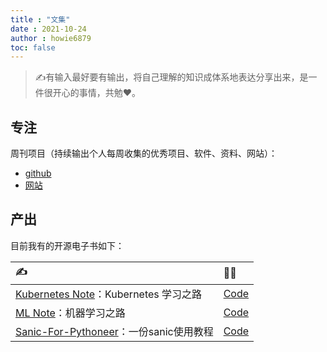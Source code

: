 ```yaml
---
title : "文集"
date : 2021-10-24
author : howie6879
toc: false
---
```


> ✍️有输入最好要有输出，将自己理解的知识成体系地表达分享出来，是一件很开心的事情，共勉❤️。

## 专注

周刊项目（持续输出个人每周收集的优秀项目、软件、资料、网站）：
- [github](https://github.com/howie6879/weekly/)
- [网站](https://weekly.howie6879.cn/)

## 产出

目前我有的开源电子书如下：

| ✍️                                                            | 👨‍💻                                                      |
| :----------------- | :------------------------------------------------------- |
| [Kubernetes Note](https://www.howie6879.cn/k8s/)：Kubernetes 学习之路 | [Code](https://github.com/howie6879/k8s_note)            |
| [ML Note](https://www.howie6879.cn/ml_book/)：机器学习之路   | [Code](https://github.com/howie6879/ml_note)             |
| [Sanic-For-Pythoneer](https://www.howie6879.cn/sanic_book/)：一份sanic使用教程 | [Code](https://github.com/howie6879/Sanic-For-Pythoneer) |